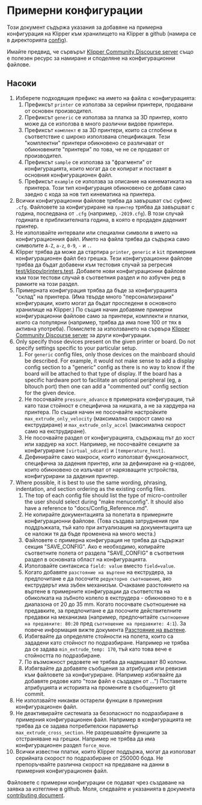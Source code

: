 # Примерни конфигурации

Този документ съдържа указания за добавяне на примерна конфигурация на Klipper към хранилището на Klipper в github (намира се в директорията [config](../config/)).

Имайте предвид, че сървърът [Klipper Community Discourse server](https://community.klipper3d.org) също е полезен ресурс за намиране и споделяне на конфигурационни файлове.

## Насоки

1. Изберете подходящия префикс на името на файла с конфигурацията:
   1. Префиксът `printer` се използва за серийни принтери, продавани от основен производител.
   1. Префиксът `generic` се използва за платка за 3D принтер, която може да се използва в много различни видове принтери.
   1. Префиксът `комплект` е за 3D принтери, които са сглобени в съответствие с широко използвана спецификация. Тези "комплектни" принтери обикновено се различават от обикновените "принтери" по това, че не се продават от производител.
   1. Префиксът `sample` се използва за "фрагменти" от конфигурацията, които могат да се копират и поставят в основния конфигурационен файл.
   1. Префиксът `example` се използва за описание на кинематиката на принтера. Този тип конфигурация обикновено се добавя само заедно с кода за нов тип кинематика на принтера.
1. Всички конфигурационни файлове трябва да завършват със суфикс `.cfg`. Файловете за конфигуриране на `принтер` трябва да завършват с година, последвана от `.cfg` (например, `-2019.cfg`). В този случай годината е приблизителната година, в която е продаден даденият принтер.
1. Не използвайте интервали или специални символи в името на конфигурационния файл. Името на файла трябва да съдържа само символите `A-Z`, `a-z`, `0-9`, `-` и `.`.
1. Klipper трябва да може да стартира `printer`, `generic` и `kit` примерния конфигурационен файл без грешка. Тези конфигурационни файлове трябва да бъдат добавени към тестовия случай за регресия [test/klippy/printers.test](../test/klippy/printers.test). Добавете нови конфигурационни файлове към този тестови случай в съответния раздел и по азбучен ред в рамките на този раздел.
1. Примерната конфигурация трябва да бъде за конфигурацията "склад" на принтера. (Има твърде много "персонализирани" конфигурации, които могат да бъдат проследени в основното хранилище на Klipper.) По същия начин добавяме примерни конфигурационни файлове само за принтери, комплекти и платки, които са популярни (например, трябва да има поне 100 от тях в активна употреба). Помислете за използването на сървъра [Klipper Community Discourse server](https://community.klipper3d.org) за други конфигурации.
1. Only specify those devices present on the given printer or board. Do not specify settings specific to your particular setup.
   1. For `generic` config files, only those devices on the mainboard should be described. For example, it would not make sense to add a display config section to a "generic" config as there is no way to know if the board will be attached to that type of display. If the board has a specific hardware port to facilitate an optional peripheral (eg, a bltouch port) then one can add a "commented out" config section for the given device.
   1. Не посочвайте `pressure_advance` в примерната конфигурация, тъй като тази стойност е специфична за нишката, а не за хардуера на принтера. По същия начин не посочвайте настройките `max_extrude_only_velocity` (максимална скорост само на екструдиране) и `max_extrude_only_accel` (максимална скорост само на екструдиране).
   1. Не посочвайте раздел от конфигурацията, съдържащ път до хост или хардуер на хост. Например, не посочвайте секциите за конфигуриране `[virtual_sdcard]` и `[temperature_host]`.
   1. Дефинирайте само макроси, които използват функционалност, специфична за дадения принтер, или за дефиниране на g-кодове, които обикновено се излъчват от нарязващите устройства, конфигурирани за дадения принтер.
1. Where possible, it is best to use the same wording, phrasing, indentation, and section ordering as the existing config files.
   1. The top of each config file should list the type of micro-controller the user should select during "make menuconfig". It should also have a reference to "docs/Config_Reference.md".
   1. Не копирайте документацията за полетата в примерните конфигурационни файлове. (Това създава затруднения при поддръжката, тъй като при актуализация на документацията ще се наложи тя да бъде променена на много места.)
   1. Файловете с примерна конфигурация не трябва да съдържат секция "SAVE_CONFIG". Ако е необходимо, копирайте съответните полета от раздела "SAVE_CONFIG" в съответния раздел в основната област на конфигурацията.
   1. Използвайте синтаксиса `field: value` вместо `field=value`.
   1. Когато добавяте `разстояние на въртене` на екструдера, за предпочитане е да посочите `редукторно съотношение`, ако екструдерът има зъбен механизъм. Очакваме разстоянието на въртене в примерните конфигурации да съответства на обиколката на зъбното колело в екструдера - обикновено то е в диапазона от 20 до 35 mm. Когато посочвате съотношение на предавките, за предпочитане е да посочите действителните предавки на механизма (например, предпочитайте `съотношение на предавките: 80:20` пред `съотношение на предавките: 4:1`). За повече информация вижте документа [Разстояние на въртене](Rotation_Distance.md#using-a-gear_ratio).
   1. Избягвайте да определяте стойности на полета, които са зададени като стойност по подразбиране. Например не трябва да се задава `min_extrude_temp: 170`, тъй като това вече е стойността по подразбиране.
   1. По възможност редовете не трябва да надвишават 80 колони.
   1. Избягвайте да добавяте съобщения за атрибуция или ревизия към файловете за конфигуриране. (Например избягвайте да добавяте редове като "този файл е създаден от ...") Поставете атрибуцията и историята на промените в съобщението git commit.
1. Не използвайте никакви остарели функции в примерния конфигурационен файл.
1. Не деактивирайте системата за безопасност по подразбиране в примерния конфигурационен файл. Например в конфигурацията не трябва да се задава потребителски параметър `max_extrude_cross_section`. Не разрешавайте функциите за отстраняване на грешки. Например не трябва да има конфигурационен раздел `force_move`.
1. Всички известни платки, които Klipper поддържа, могат да използват серийната скорост по подразбиране от 250000 бода. Не препоръчвайте различна скорост на предаване на данни в примерния конфигурационен файл.

Файловете с примерни конфигурации се подават чрез създаване на заявка за изтегляне в github. Моля, следвайте и указанията в документа [contributing document](CONTRIBUTING.md).
